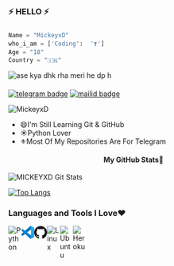 ### ⚡ HELLO ⚡

### 
```python
Name = "MickeyxD"
who_i_am = ['Coding':  '❣️']
Age = "18"
Country = "🇮🇳"
```
![ase kya dhk rha meri he dp h](https://telegra.ph/file/46a1e7039941f165bbbdd.jpg)
#### 
[![telegram badge](https://img.shields.io/badge/@MickeyxD-30302f?style=for-the-badge&logo=telegram)](https://t.me/MickeyxD)
[![mailid badge](https://img.shields.io/badge/MICKEYxd-30302f?style=for-the-badge&logo=gmail)](mailto:dishantmeena456@gmail.com)
<p align="left"> <img src="https://komarev.com/ghpvc/?username=MickeyxD&label=Profile%20Views&color=orange&style=flat-square" alt="MickeyxD" /> </p>

- 😄I'm Still Learning Git & GitHub
- ☀️Python Lover
- ⚜️Most Of My Repositories Are For Telegram

<h4 align="center"><b>My GitHub Stats💛</b></h4>

![MICKEYXD Git Stats](https://github-readme-stats.vercel.app/api?username=MickeyxD&include_all_commits=true&count_private=true&theme=highcontrast)

[![Top Langs](https://github-readme-stats.vercel.app/api/top-langs/?username=MickeyxD&layout=compact&theme=radical)](https://github.com/MickeyxD)

### Languages and Tools I Love❤️
[<img align="left" alt="Python" width="26px" src="https://upload.wikimedia.org/wikipedia/commons/thumb/c/c3/Python-logo-notext.svg/600px-Python-logo-notext.svg.png" />](https://python.org/)
[<img align="left" alt="Visual Studio Code" width="26px" src="https://raw.githubusercontent.com/github/explore/80688e429a7d4ef2fca1e82350fe8e3517d3494d/topics/visual-studio-code/visual-studio-code.png" />](https://code.visualstudio.com/)
[<img align="left" alt="GitHub" width="26px" src="https://raw.githubusercontent.com/github/explore/78df643247d429f6cc873026c0622819ad797942/topics/github/github.png" />](https://git-scm.com/)
[<img align="left" alt="Linux" width="26px" src="https://www.freepnglogos.com/uploads/linux-png/difference-between-linux-and-window-operating-system-3.png" />](https://www.linux.org/)
[<img align="left" alt="Ubuntu" width="26px" src="https://assets.ubuntu.com/v1/29985a98-ubuntu-logo32.png" />](https://www.ubuntu.com)
[<img align="left" alt="Heroku" width="26px" src="https://www.nicepng.com/png/full/223-2233246_heroku-logo-salesforce-heroku.png" />](https://heroku.com/)

<br />
<br />

